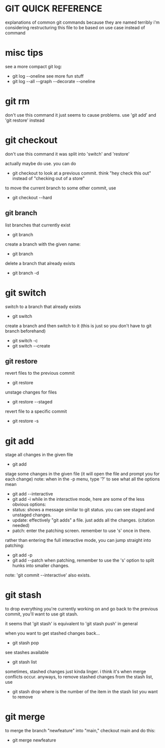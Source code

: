 # GIT QUICK REFERENCE

explanations of common git commands because they are named terribly
i'm considering restructuring this file to be based on use case instead of command

# misc tips
see a more compact git log:
* git log --oneline
see more fun stuff
* git log --all --graph --decorate --oneline

# git rm
don't use this command
it just seems to cause problems.
use 'git add' and 'git restore' instead

# git checkout
don't use this command
it was split into 'switch' and 'restore'

actually maybe do use. you can do
* git checkout <commit hash>
to look at a previous commit.
think "hey check this out" instead of "checking out of a store"

to move the current branch to some other commit, use
* git checkout --hard <commit hash>

## git branch
list branches that currently exist
* git branch

create a branch with the given name:
* git branch <name>

delete a branch that already exists
* git branch -d <name>

# git switch
switch to a branch that already exists
* git switch <name>

create a branch and then switch to it (this is just so you don't have to git branch beforehand)
* git switch -c <name>
* git switch --create <name>

## git restore
revert files to the previous commit
* git restore <file1> <file2> <file3>

unstage changes for files
* git restore --staged <file1> <file2> <file3>

revert file to a specific commit
* git restore <file> -s <commit hash>

# git add
stage all changes in the given file
* git add <file>

stage some changes in the given file (it will open the file and prompt you for each change)
note: when in the -p menu, type '?' to see what all the options mean
* git add --interactive <file>
* git add -i <file>
while in the interactive mode, here are some of the less obvious options:
* status: shows a message similar to git status. you can see staged and unstaged changes.
* update: effectively "git adds" a file. just adds all the changes. (citation needed)
* patch: enter the patching screen. remember to use 's' once in there.

rather than entering the full interactive mode, you can jump straight into patching:
* git add -p <file>
* git add --patch <file>
when patching, remember to use the 's' option to split hunks into smaller changes.

note: 'git commit --interactive' also exists.

# git stash
to drop everything you're currently working on and go back to the previous commit,
you'll want to use git stash.

it seems that 'git stash' is equivalent to 'git stash push' in general

when you want to get stashed changes back...
* git stash pop

see stashes available
* git stash list

sometimes, stashed changes just kinda linger. i think it's when merge conflicts occur.
anyways, to remove stashed changes from the stash list, use
* git stash drop <index>
where <index> is the number of the item in the stash list you want to remove

# git merge
to merge the branch "newfeature" into "main," checkout main and do this:
* git merge newfeature
